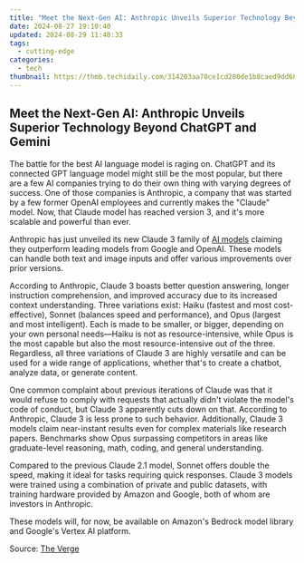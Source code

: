 ```yaml
---
title: "Meet the Next-Gen AI: Anthropic Unveils Superior Technology Beyond ChatGPT and Gemini"
date: 2024-08-27 19:10:40
updated: 2024-08-29 11:48:33
tags:
  - cutting-edge
categories:
  - tech
thumbnail: https://thmb.techidaily.com/314203aa70ce1cd280de1b8caed9dd68a2d3fe23b8a42bb326b5ec5adab13e40.jpg
---
```


## Meet the Next-Gen AI: Anthropic Unveils Superior Technology Beyond ChatGPT and Gemini

The battle for the best AI language model is raging on. ChatGPT and its connected GPT language model might still be the most popular, but there are a few AI companies trying to do their own thing with varying degrees of success. One of those companies is Anthropic, a company that was started by a few former OpenAI employees and currently makes the "Claude" model. Now, that Claude model has reached version 3, and it's more scalable and powerful than ever.

 Anthropic has just unveiled its new Claude 3 family of [AI models](https://instagram-video-files.techidaily.com/updated-2024-approved-enhance-your-video-impact-with-slow-motion-on-ig/) claiming they outperform leading models from Google and OpenAI. These models can handle both text and image inputs and offer various improvements over prior versions.

 According to Anthropic, Claude 3 boasts better question answering, longer instruction comprehension, and improved accuracy due to its increased context understanding. Three variations exist: Haiku (fastest and most cost-effective), Sonnet (balances speed and performance), and Opus (largest and most intelligent). Each is made to be smaller, or bigger, depending on your own personal needs—Haiku is not as resource-intensive, while Opus is the most capable but also the most resource-intensive out of the three. Regardless, all three variations of Claude 3 are highly versatile and can be used for a wide range of applications, whether that's to create a chatbot, analyze data, or generate content.

 One common complaint about previous iterations of Claude was that it would refuse to comply with requests that actually didn't violate the model's code of conduct, but Claude 3 apparently cuts down on that. According to Anthropic, Claude 3 is less prone to such behavior. Additionally, Claude 3 models claim near-instant results even for complex materials like research papers. Benchmarks show Opus surpassing competitors in areas like graduate-level reasoning, math, coding, and general understanding.

 Compared to the previous Claude 2.1 model, Sonnet offers double the speed, making it ideal for tasks requiring quick responses. Claude 3 models were trained using a combination of private and public datasets, with training hardware provided by Amazon and Google, both of whom are investors in Anthropic.

 These models will, for now, be available on Amazon's Bedrock model library and Google's Vertex AI platform.

 Source: [The Verge](https://www.theverge.com/2024/3/4/24090087/anthropic-claude-3-opus-ai-chatbot-multimodal)

<ins class="adsbygoogle"
     style="display:block"
     data-ad-format="autorelaxed"
     data-ad-client="ca-pub-7571918770474297"
     data-ad-slot="1223367746"></ins>



<ins class="adsbygoogle"
     style="display:block"
     data-ad-client="ca-pub-7571918770474297"
     data-ad-slot="8358498916"
     data-ad-format="auto"
     data-full-width-responsive="true"></ins>

